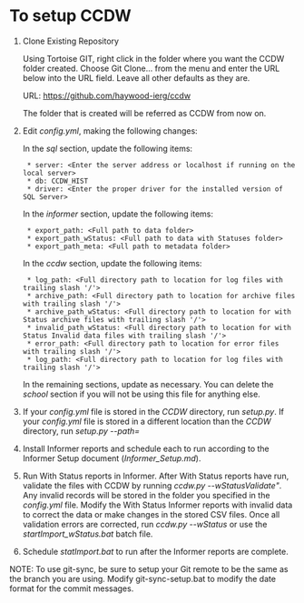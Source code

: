 # To setup CCDW

1. Clone Existing Repository

    Using Tortoise GIT, right click in the folder where you want the CCDW folder created.
    Choose Git Clone... from the menu and enter the URL below into the URL field. Leave 
    all other defaults as they are.
 
    URL: https://github.com/haywood-ierg/ccdw
 
    The folder that is created will be referred as CCDW from now on.
 
2. Edit *config.yml*, making the following changes:

    In the *sql* section, update the following items:

        * server: <Enter the server address or localhost if running on the local server>
        * db: CCDW_HIST
        * driver: <Enter the proper driver for the installed version of SQL Server>
    
    In the *informer* section, update the following items:

        * export_path: <Full path to data folder>
        * export_path_wStatus: <Full path to data with Statuses folder>
        * export_path_meta: <Full path to metadata folder>

    In the *ccdw* section, update the following items:

        * log_path: <Full directory path to location for log files with trailing slash '/'>
        * archive_path: <Full directory path to location for archive files with trailing slash '/'>
        * archive_path_wStatus: <Full directory path to location for with Status archive files with trailing slash '/'>
        * invalid_path_wStatus: <Full directory path to location for with Status Invalid data files with trailing slash '/'>
        * error_path: <Full directory path to location for error files with trailing slash '/'>
        * log_path: <Full directory path to location for log files with trailing slash '/'>

    In the remaining sections, update as necessary. You can delete the *school* section if you will not be using this file for anything else. 

3. If your *config.yml* file is stored in the *CCDW* directory, run *setup.py*. If your *config.yml* file is stored in a different location than the *CCDW* directory, run *setup.py --path=<path to config.yml file>*

4. Install Informer reports and schedule each to run according to the Informer Setup document (*Informer_Setup.md*).

5. Run With Status reports in Informer. After With Status reports have run, validate the files with CCDW by running *ccdw.py --wStatusValidate"*. Any invalid records will be stored in the folder you specified in the *config.yml* file. Modify the With Status Informer reports with invalid data to correct the data or make changes in the stored CSV files. Once all validation errors are corrected, run *ccdw.py --wStatus* or use the *startImport_wStatus.bat* batch file.

6. Schedule *statImport.bat* to run after the Informer reports are complete.

NOTE: To use git-sync, be sure to setup your Git remote to be the same as the branch you are using. Modify git-sync-setup.bat to modify the date format for the commit messages.